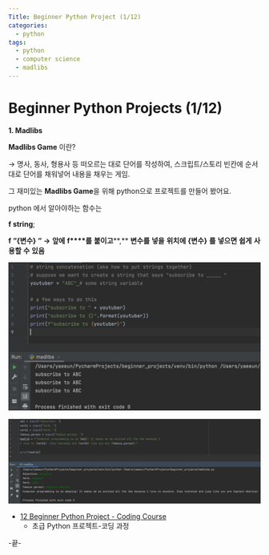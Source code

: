 ```yaml
---
Title: Beginner Python Project (1/12)
categories:
  - python
tags:
  - python
  - computer science
  - madlibs
---
```




# Beginner Python Projects (1/12)

**1. Madlibs**



**Madlibs Game** 이란?

→ 명사, 동사, 형용사 등 떠오르는 대로 단어를 작성하여, 스크립트/스토리 빈칸에 순서대로 단어를 채워넣어 내용을 채우는 게임.



그 재미있는 **Madlibs Game**을 위해 python으로 프로젝트를 만들어 봤어요.

python 에서 알아야하는 함수는



**f string**;

**f “{****변수****} “** **→** **앞에** **f****를** **붙이고****,** **변수를** **넣을** **위치에** **{****변수****}** **를** **넣으면** **쉽게** **사용할** **수** **있음**

![image-20211010161502060](/images/2021-10-10-pythonproject1/image-20211010161502060.png)

![image-20211010161513966](/images/2021-10-10-pythonproject1/image-20211010161513966.png)






* [12 Beginner Python Project - Coding Course](https://youtu.be/8ext9G7xspg)
  * 초급 Python 프로젝트-코딩 과정

-끝-


